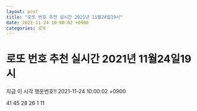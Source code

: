 ```yaml
---
layout: post
title: "로또 번호 추천 실시간 2021년 11월24일19시"
date: 2021-11-24 10:00:02 +0900
categories: 로또
---
```


# 로또 번호 추천 실시간 2021년 11월24일19시

지금 이 시각 행운번호!! 2021-11-24 10:00:02 +0900

 41  45  28  26  1  11 

